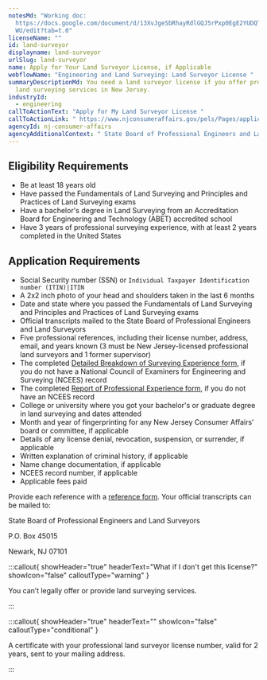 ```yaml
---
notesMd: "Working doc:
  https://docs.google.com/document/d/13XvJgeSbRhayRdlGQJ5rPxp0EgE2YUDQT74mN5aW1\
  WU/edit?tab=t.0"
licenseName: ""
id: land-surveyor
displayname: land-surveyor
urlSlug: land-surveyor
name: Apply for Your Land Surveyor License, if Applicable
webflowName: "Engineering and Land Surveying: Land Surveyor License "
summaryDescriptionMd: You need a land surveyor license if you offer professional
  land surveying services in New Jersey.
industryId:
  - engineering
callToActionText: "Apply for My Land Surveyor License "
callToActionLink: " https://www.njconsumeraffairs.gov/pels/Pages/applications.aspx "
agencyId: nj-consumer-affairs
agencyAdditionalContext: " State Board of Professional Engineers and Land Surveyors"
---
```

## Eligibility Requirements

* Be at least 18 years old 
* Have passed the Fundamentals of Land Surveying and Principles and Practices of Land Surveying exams 
* Have a bachelor's degree in Land Surveying from an Accreditation Board for Engineering and Technology (ABET) accredited school
* Have 3 years of professional surveying experience, with at least 2 years completed in the United States

## Application Requirements

* Social Security number (SSN) or `Individual Taxpayer Identification number (ITIN)|ITIN` 
* A 2x2 inch photo of your head and shoulders taken in the last 6 months
* Date and state where you passed the Fundamentals of Land Surveying and Principles and Practices of Land Surveying exams
* Official transcripts mailed to the State Board of Professional Engineers and Land Surveyors 
* Five professional references, including their license number, address, email, and years known (3 must be New Jersey-licensed professional land surveyors and 1 former supervisor)
* ﻿﻿The completed [Detailed Breakdown of Surveying Experience form](https://www.njconsumeraffairs.gov/pels/Applications/Detailed-Breakdown-of-Surveying-Experience-Form.pdf), if you do not have a National Council of Examiners for Engineering and Surveying (NCEES) record
* The completed [Report of Professional Experience form](https://www.njconsumeraffairs.gov/poly/Applications/Report-of-Professional-Experience-Form.pdf), if you do not have an NCEES record
* College or university where you got your bachelor's or graduate degree in land surveying and dates attended
* Month and year of fingerprinting for any New Jersey Consumer Affairs’ board or committee, if applicable
* Details of any license denial, revocation, suspension, or surrender, if applicable
* Written explanation of criminal history, if applicable 
* Name change documentation, if applicable
* NCEES record number, if applicable 
* Applicable fees paid

Provide each reference with a [reference form](https://www.njconsumeraffairs.gov/pels/Applications/Land-Surveyor-Reference-Form.pdf). Your official transcripts can be mailed to:

State Board of Professional Engineers and Land Surveyors

P.O. Box 45015

Newark, NJ 07101

:::callout{ showHeader="true" headerText="What if I don't get this license?" showIcon="false" calloutType="warning" }

You can’t legally offer or provide land surveying services.

:::

:::callout{ showHeader="true" headerText="" showIcon="false" calloutType="conditional" }

A certificate with your professional land surveyor license number, valid for 2 years, sent to your mailing address.

:::